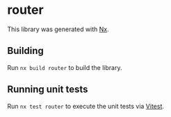 # router

This library was generated with [Nx](https://nx.dev).

## Building

Run `nx build router` to build the library.

## Running unit tests

Run `nx test router` to execute the unit tests via [Vitest](https://vitest.dev/).
